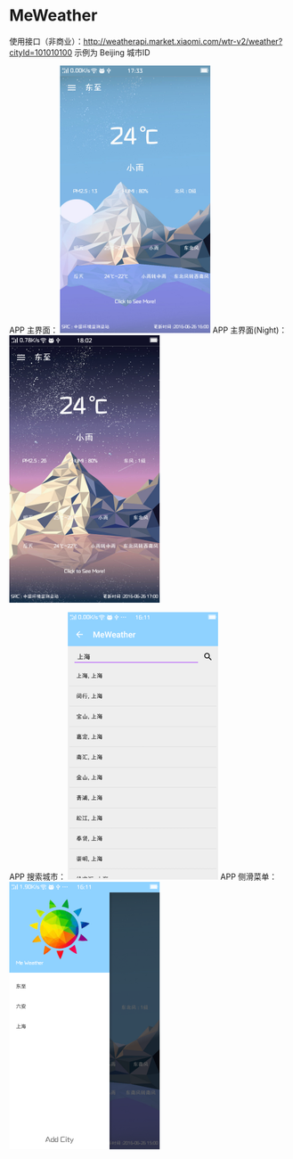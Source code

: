 # MeWeather

使用接口（非商业）：http://weatherapi.market.xiaomi.com/wtr-v2/weather?cityId=101010100 
示例为 Beijing 城市ID

APP 主界面：
<img alt="主界面" src="https://github.com/FecTung/MeWeather/blob/master/ScreenShots/MainView.png" width=270px height=480px/>
APP 主界面(Night)：
<img alt="主界面" src="https://github.com/FecTung/MeWeather/blob/master/ScreenShots/MainViewNight.png" width=270px height=480px/>

APP 搜索城市：
<img alt="城市列表" src="https://github.com/FecTung/MeWeather/blob/master/ScreenShots/CityList.png" width=270px height=480px/>
APP 侧滑菜单：
<img alt="侧滑菜单" src="https://github.com/FecTung/MeWeather/blob/master/ScreenShots/NavigationView01.png" width=270px height=480px/>

